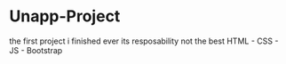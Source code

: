 # Unapp-Project

the first project i finished ever 
its resposability not the best 
HTML - CSS - JS - Bootstrap
